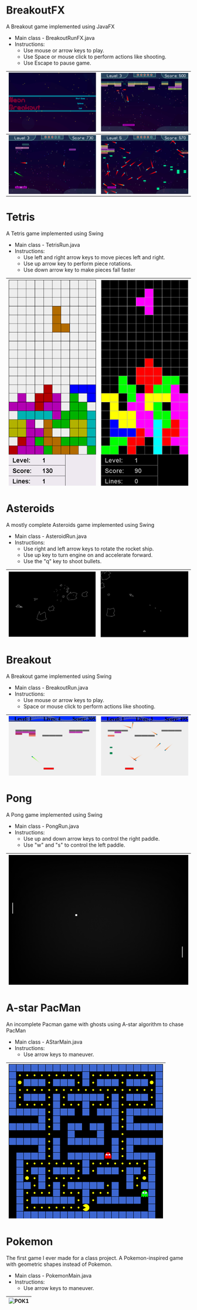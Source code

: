 # BreakoutFX 
A Breakout game implemented using JavaFX 

* Main class - BreakoutRunFX.java
* Instructions:
  * Use mouse or arrow keys to play.
  * Use Space or mouse click to perform actions like shooting.
  * Use Escape to pause game.

![BFX1]  |  ![BFX3]
:----------:|:----------:
![BFX4]  |  ![BFX5]

[BFX1]: https://github.com/AlexPetrusca/java-games/blob/master/breakout-fx/src/screenshots/screen1.PNG
[BFX2]: https://github.com/AlexPetrusca/java-games/blob/master/breakout-fx/src/screenshots/screen2.PNG
[BFX3]: https://github.com/AlexPetrusca/java-games/blob/master/breakout-fx/src/screenshots/screen3.PNG
[BFX4]: https://github.com/AlexPetrusca/java-games/blob/master/breakout-fx/src/screenshots/screen4.PNG
[BFX5]: https://github.com/AlexPetrusca/java-games/blob/master/breakout-fx/src/screenshots/screen5.PNG

# Tetris
A Tetris game implemented using Swing

* Main class - TetrisRun.java
* Instructions:
  * Use left and right arrow keys to move pieces left and right.
  * Use up arrow key to perform piece rotations.
  * Use down arrow key to make pieces fall faster
  
![T1]  |  ![T2]
:-----:|:-----:

[T1]: https://github.com/AlexPetrusca/java-games/blob/master/tetris/src/screenshots/screen1.PNG
[T2]: https://github.com/AlexPetrusca/java-games/blob/master/tetris/src/screenshots/screen2.PNG

# Asteroids 
A mostly complete Asteroids game implemented using Swing

* Main class - AsteroidRun.java
* Instructions:
  * Use right and left arrow keys to rotate the rocket ship.
  * Use up key to turn engine on and accelerate forward.
  * Use the "q" key to shoot bullets.
  
![A1]  |  ![A2]
:-----:|:-----:

[A1]: https://github.com/AlexPetrusca/java-games/blob/master/asteroids/src/screenshots/screen1.PNG
[A2]: https://github.com/AlexPetrusca/java-games/blob/master/asteroids/src/screenshots/screen2.PNG

# Breakout 
A Breakout game implemented using Swing

* Main class - BreakoutRun.java
* Instructions:
  * Use mouse or arrow keys to play.
  * Space or mouse click to perform actions like shooting.
  
![B1]  |  ![B2]
:-----:|:-----:

[B1]: https://github.com/AlexPetrusca/java-games/blob/master/breakout/src/screenshots/screen1.PNG
[B2]: https://github.com/AlexPetrusca/java-games/blob/master/breakout/src/screenshots/screen2.PNG

# Pong 
A Pong game implemented using Swing

* Main class - PongRun.java 
* Instructions:
  * Use up and down arrow keys to control the right paddle.
  * Use "w" and "s" to control the left paddle.
 
![PONG1]  |
:--------:|

[PONG1]: https://github.com/AlexPetrusca/java-games/blob/master/pong/src/screenshots/screen1.PNG

# A-star PacMan 
An incomplete Pacman game with ghosts using A-star algorithm to chase PacMan

* Main class - AStarMain.java
* Instructions:
  * Use arrow keys to maneuver.
  
![PAC1]  |
:-------:|

[PAC1]: https://github.com/AlexPetrusca/java-games/blob/master/a-star/src/screenshots/screen1.PNG

# Pokemon 
The first game I ever made for a class project. A Pokemon-inspired game with geometric shapes instead of Pokemon.

* Main class - PokemonMain.java
* Instructions:
  * Use arrow keys to maneuver.
  
![POK1]  |
:-------:|

[POK1]: https://github.com/AlexPetrusca/java-games/blob/master/pokemon/src/screenshots/screen1.PNG